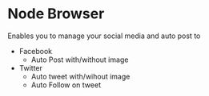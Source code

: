 # Node Browser


Enables you to manage your social media and auto post to    
- Facebook   
  - Auto Post with/without image  
- Twitter  
  - Auto tweet with/wihout image  
  - Auto Follow on tweet

